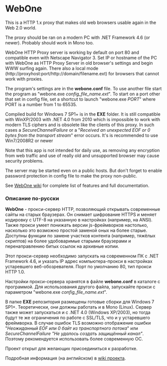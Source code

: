 ﻿# WebOne
This is a HTTP 1.x proxy that makes old web browsers usable again in the Web 2.0 world.

The proxy should be ran on a modern PC with .NET Framework 4.6 (or newer).
Probably should work in Mono too.

WebOne HTTP Proxy server is working by default on port 80 and compatible even with Netscape Navigator 3. Set IP or hostname of the PC with WebOne as HTTP Proxy Server in old browser's settings and begin WWW surfing again. There also a local mode (http://proxyhost:port/http://domain/filename.ext) for browsers that cannot work with proxies.

The program's settings are in the __webone.conf__ file. To use another file start the program as "webone.exe _config_file_name.ext_". To start on a port other that set in config file, set a shortcut to launch "webone.exe _PORT_" where PORT is a number from 1 to 65535.

Compiled build for Windows 7 SP1+ is in the __EXE__ folder. It is still compatible with WinXP/2003 with .NET 4.0 from 2010 which is impossible to work with modern TLS ciphers and is obsolete like the clients of this proxy. In such cases a _SecureChannelFailure_ or a "_Received an unexpected EOF or 0 bytes from the transport stream_" error occurs. It's is recommended to use Win7/2008R2 or newer

Note that this app is not intended for daily use, as removing any encryption from web traffic and use of really old and unsupported browser may cause security problems.

The server may be started even on a public hosts. But don't forget to enable password protection in config file to make the proxy non-public.

See [WebOne wiki](https://github.com/atauenis/webone/wiki) for complete list of features and full documentation.

### Описание по-русски
__WebOne__ - прокси-сервер HTTP, позволяющий открывать современные сайты на старых браузерах. Он снимает шифрование HTTPS и меняет кодировку с UTF-8 на указанную в настройках (например, на ANSI). Также прокси умеет понижать версии js-фреймворков настолько, насколько это возможно простой заменой оных на более старые. Доступны функции по замене участков контента (например, тяжёлых скриптов) на более удобоваримые старыми браузерами и перенаправлению битых ссылок на архивные копии.

Этот прокси-сервер необходимо запускать на современном ПК с .NET Framework 4.6, и указать IP адрес компьютера-прокси в настройках устаревшего веб-обозревателя. Порт по умолчанию 80, тип прокси HTTP 1.0.

Настройки прокси-сервера хранятся в файле __webone.conf__ в каталоге с программой. Для использования другого файла, запускайте прокси с параметром "webone.exe _config_file_name.ext_".

В папке __EXE__ репозитория размещены готовые сборки для Windows 7 SP1+. Теоретически, они должны работать и в Mono (Linux). Сервер также может запускаться и с .NET 4.0 (Windows XP/2003), но тогда будут те же ограничения по работе с SSL/TLS, что и у устаревшего фреймворка. В случае ошибок TLS возможно отображение ошибки "_Неожиданный EOF или 0 байт из транспортного потока_" или _SecureChannelFailure "Не удалось создать защищённый канал"_. Поэтому рекомендуется использовать более современную ОС.

Проект открыт для желающих присоединиться к разработке.

Подробная информация (на английском) в [wiki проекта](https://github.com/atauenis/webone/wiki).